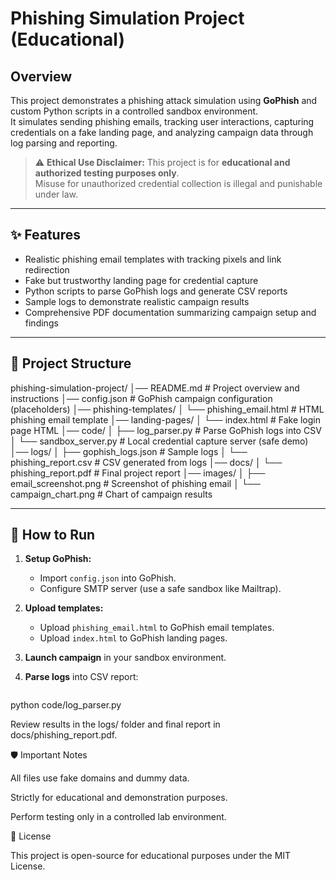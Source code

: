 # Phishing Simulation Project (Educational)

## Overview
This project demonstrates a phishing attack simulation using **GoPhish** and custom Python scripts in a controlled sandbox environment.  
It simulates sending phishing emails, tracking user interactions, capturing credentials on a fake landing page, and analyzing campaign data through log parsing and reporting.

> ⚠️ **Ethical Use Disclaimer:** This project is for **educational and authorized testing purposes only**.  
> Misuse for unauthorized credential collection is illegal and punishable under law.

---

## ✨ Features
- Realistic phishing email templates with tracking pixels and link redirection
- Fake but trustworthy landing page for credential capture
- Python scripts to parse GoPhish logs and generate CSV reports
- Sample logs to demonstrate realistic campaign results
- Comprehensive PDF documentation summarizing campaign setup and findings

---

## 📂 Project Structure


phishing-simulation-project/
│── README.md # Project overview and instructions
│── config.json # GoPhish campaign configuration (placeholders)
│── phishing-templates/
│ └── phishing_email.html # HTML phishing email template
│── landing-pages/
│ └── index.html # Fake login page HTML
│── code/
│ ├── log_parser.py # Parse GoPhish logs into CSV
│ └── sandbox_server.py # Local credential capture server (safe demo)
│── logs/
│ ├── gophish_logs.json # Sample logs
│ └── phishing_report.csv # CSV generated from logs
│── docs/
│ └── phishing_report.pdf # Final project report
│── images/
│ ├── email_screenshot.png # Screenshot of phishing email
│ └── campaign_chart.png # Chart of campaign results


---

## 🚀 How to Run

1. **Setup GoPhish:**
   - Import `config.json` into GoPhish.
   - Configure SMTP server (use a safe sandbox like Mailtrap).

2. **Upload templates:**
   - Upload `phishing_email.html` to GoPhish email templates.
   - Upload `index.html` to GoPhish landing pages.

3. **Launch campaign** in your sandbox environment.

4. **Parse logs** into CSV report:
   ```bash
  python code/log_parser.py


Review results in the logs/ folder and final report in docs/phishing_report.pdf.

🛡️ Important Notes

All files use fake domains and dummy data.

Strictly for educational and demonstration purposes.

Perform testing only in a controlled lab environment.

📜 License

This project is open-source for educational purposes under the MIT License.
